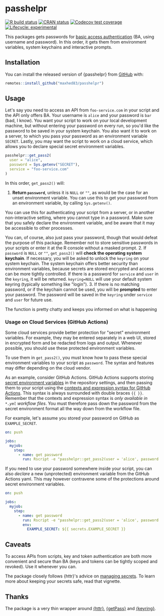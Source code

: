 # passhelpr

<!-- badges: start -->
[![R build status](https://github.com/maxheld83/passhelpr/workflows/CICD/badge.svg)](https://github.com/maxheld83/passhelpr/actions)
[![CRAN status](https://www.r-pkg.org/badges/version/passhelpr)](https://CRAN.R-project.org/package=passhelpr)
[![Codecov test coverage](https://codecov.io/gh/maxheld83/passhelpr/branch/master/graph/badge.svg)](https://codecov.io/gh/maxheld83/passhelpr?branch=master)
[![Lifecycle: experimental](https://img.shields.io/badge/lifecycle-experimental-orange.svg)](https://www.tidyverse.org/lifecycle/#experimental)
<!-- badges: end -->

This packages gets passwords for [basic access authentication](https://en.wikipedia.org/wiki/basic_access_authentication) (BA, using username and password).
In this order, it gets them from environment variables, system keychains and interactive prompts.


## Installation

You can install the released version of {passhelpr} from [GitHub](https://github.com/maxheld83/passhelpr) with:

``` r
remotes::install_github("maxhed83/passhelpr")
```


## Usage

Let's say you need to access an API from `foo-service.com` in your script and the API only offers BA.
Your username is `alice` and your password is `bar` (bad, I know).
You want your script to work on your local development machine, but without entering your password on every run, so you'd like the password to be saved in your system keychain.
You also want it to work on a server, to which you pass your password as an environment variable `SECRET`.
Lastly, you may want the script to work on a cloud service, which allows you to declare special secret environment variables.

```r
passhelpr::get_pass2(
  user = "alice", 
  password = Sys.getenv("SECRET"),
  service = "foo-service.com"
)
```

In this order, `get_pass2()` will:

1. **Return `password`**, unless it is `NULL` or `""`, as would be the case for an unset environment variable.
  You can use this to get your password from an environment variable, by calling `Sys.getenv()`.
  
  You can use this for authenticating your script from a server, or in another non-interactive setting, where you cannot type in a password.
  Make sure that you safely declare the environment variable, and be aware that it may be accessible to other processes.
  
  You can, of course, also just pass your password, though that would defeat the purpose of this package.
  Remember not to store sensitive passwords in your scripts or enter it at the R console without a masked prompt.
2. If `password` is `NULL` or `""`, `get_pass2()` will **check the operating system keychain**.
  If necessary, you will be asked to unlock the `keyring` on your system keychain.
  The system keychain offers better security than environment variables, because secrets are stored encrypted and access can be more tightly controlled.
  If there is a password for `service` and `user` in the `keyring`, it will be returned.
  `keyring=NULL` will use your default system keyring (typically something like "login").
3. If there is no matching password, or if the keychain cannot be used, you will be **prompted** to enter your password.
  The password will be saved in the `keyring` under `service` and `user` for future use.

The function is pretty chatty and keeps you informed on what is happening


### Usage on Cloud Services (GitHub Actions)

Some cloud services provide better protection for "secret" environment variables.
For example, they may be entered separately in a web UI, stored in encrypted form and be redacted from logs and output.
Whenever possible, you should use these protected environment variables.

To use them in `get_pass2()`, you must know how to pass these special environment variables to your script as `password`.
The syntax and features may differ depending on the cloud vendor.

As an example, consider GitHub Actions.
GitHub Actions supports storing [secret environment variables](https://help.github.com/en/actions/configuring-and-managing-workflows/creating-and-storing-encrypted-secrets) in the repository settings, and then passing them to your script using the [contexts and expression syntax for GitHub Actions](https://help.github.com/en/actions/reference/contexts-and-expression-syntax-for-github-actions).
This syntax is always surrounded with double braces `{{ }}`.
Remember that the contexts and expression syntax is *only available in `*.yml` workflow files*.
You must therefore pass down the password from the secret environment format all the way down from the workflow file.

For example, let's assume you stored your password on GitHub as `EXAMPLE_SECRET`.

```yaml
on: push

jobs:
  myjob:
    step:
      - name: get password
        run: Rscript -e "passhelpr::get_pass2(user = 'alice', password = '${{ secrets.EXAMPLE_SECRET  }}', service = 'foo-service.com')"
```

If you need to use your password somewhere inside your script, you can also *declare* a new (unprotected) environment variable from the GitHub Actions yaml.
This may however contravene some of the protections around secret environment variables.

```yaml
on: push

jobs:
  myjob:
    step:
      - name: get password
        run: Rscript -e "passhelpr::get_pass2(user = 'alice', password = Sys.getenv('EXAMPLE_SECRET'), service = 'foo-service.com')"
        env:
          EXAMPLE_SECRET: ${{ secrets.EXAMPLE_SECRET }}
```


## Caveats

To access APIs from scripts, key and token authentication are both more convenient and secure than BA (keys and tokens can be tightly scoped and revoked).
Use it whenever you can.

The package closely follows {httr}'s advice on [managing secrets](https://httr.r-lib.org/articles/secrets.html).
To learn more about keeping your secrets safe, read that vignette.


## Thanks

The package is a very thin wrapper around [{httr}](https://httr.r-lib.org), [{getPass}](https://cran.r-project.org/web/packages/getPass/index.html) and [{keyring}](https://github.com/r-lib/keyring).
